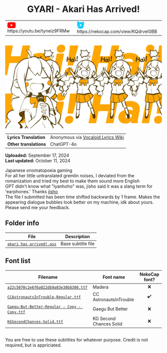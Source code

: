 <h1 align='center'>GYARI - Akari Has Arrived!</h2>

<table align='center'>
    <tr>
        <td> <img src='../.img/youtube.svg' alt='YouTube' width=27 align='center'> &nbsp https://youtu.be/tyneiz9FRMw </td>
        <td> <img src='../.img/nekocap.svg' alt='NekoCap' width=23 align='center'> &nbsp https://nekocap.com/view/KQdrveI0BB </td>
    </tr>
</table>

[![](./preview.webp)](https://www.youtube.com/watch?v=tyneiz9FRMw&nekocap=KQdrveI0BB)

<table align='center'>
    <tr>
        <td> <b>Lyrics Translation</b> </td>
        <td> Anonymous via <a href='https://vocaloidlyrics.fandom.com/wiki/%E3%82%A2%E3%82%AB%E3%83%AA%E3%81%8C%E3%82%84%E3%81%A3%E3%81%A6%E3%81%8D%E3%81%9F%E3%81%9E%E3%81%A3_(Akari_ga_Yatte_Kita_zo)'> Vocaloid Lyrics Wiki </a> </td>
    </tr>
    <tr>
        <td> <b> Other translations </b> </td>
        <td>ChatGPT-4o</td>
    </tr>
</table>

**Uploaded:** September 17, 2024  
**Last updated:** October 11, 2024

Japanese onomatopoeia gaming  
For all her little untranslated gremlin noises, I deviated from the romanization and tried my best to make them sound more English  
GPT didn't know what "iyanhoho" was, jisho said it was a slang term for 'earphones.' Thanks [jisho](https://jisho.org/)  
The file I submitted has been time shifted backwards by 1 frame. Makes the appearing dialogue bubbles look better on my machine, idk about yours. Please send me your feedback.

## Folder info

| File | Description |
| ---- | ----------- |
| [`akari has arrived!.ass`](./akari%20has%20arrived!.ass) | Base subtitle file |

## Font list
| Filename | Font name | NekoCap font? |
| ---- | ---- | :--: |
| [`a22c5070c2e6f6a022db9a03e30b8300.ttf`](./fonts/a22c5070c2e6f6a022db9a03e30b8300.ttf) | Madera |   ❌ |
| [`CCAstronautsInTrouble-Regular.ttf`](https://github.com/abrokecube/subtitles-fonts/blob/main/NekoCap%20fonts/CCAstronautsInTrouble-Regular.ttf) | CC AstronautsInTrouble |  ✔️  |
| [`Gaegu-But-Better-Regular - Copy - Copy.ttf`](./fonts/Gaegu-But-Better-Regular%20-%20Copy%20-%20Copy.ttf) | Gaegu But Better | ❌  |
| [`KGSecondChances-Solid.ttf`](./fonts/KGSecondChances-Solid.ttf) | KG Second Chances Solid |  ❌ |

##
You are free to use these subtitles for whatever purpose. Credit is not required, but is appriciated.